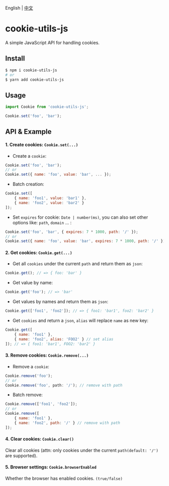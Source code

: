 English | [中文](https://github.com/chutao-zhang/cookie-utils-js/blob/master/README-zh_CN.md)

# cookie-utils-js 
A simple JavaScript API for handling cookies.

## Install
```powershell
$ npm i cookie-utils-js
# or
$ yarn add cookie-utils-js
```

## Usage

```js
import Cookie from 'cookie-utils-js';

Cookie.set('foo', 'bar');
```

## API & Example
#### 1. Create cookies: `Cookie.set(...)`
* Create a `cookie`:
```js
Cookie.set('foo', 'bar');
// or
Cookie.set({ name: 'foo', value: 'bar', ... });
```

* Batch creation:
```js
Cookie.set([
    { name: 'foo1', value: 'bar1' },
    { name: 'foo2', value: 'bar2' }
]);
```

* Set `expires` for cookie: `Date | number(ms)`, you can also set other options like: `path`, `domain` ... :
```js
Cookie.set('foo', 'bar', { expires: 7 * 1000, path: '/' });
// or
Cookie.set({ name: 'foo', value: 'bar', expires: 7 * 1000, path: '/' });
```

#### 2. Get cookies: `Cookie.get(...)`
* Get all `cookies` under the current `path` and return them as `json`:
```js
Cookie.get(); // => { foo: 'bar' }
```

* Get value by name:
```js
Cookie.get('foo'); // => 'bar'
```

* Get values by names and return them as `json`:
```js
Cookie.get(['foo1', 'foo2']); // => { foo1: 'bar1', foo2: 'bar2' }
```

* Get `cookies` and return a `json`, `alias` will replace `name` as new key:
```js
Cookie.get([
    { name: 'foo1' }, 
    { name: 'foo2', alias: 'FOO2' } // set alias
]); // => { foo1: 'bar1', FOO2: 'bar2' }
```

#### 3. Remove cookies: `Cookie.remove(...)`
* Remove a `cookie`:
```js
Cookie.remove('foo');
// or
Cookie.remove('foo', path: '/'); // remove with path
```

* Batch remove:
```js
Cookie.remove(['foo1', 'foo2']);
// or
Cookie.remove([
    { name: 'foo1' },
    { name: 'foo2', path: '/' } // remove with path
]);
```

#### 4. Clear cookies: `Cookie.clear()`
Clear all cookies (attn: only cookies under the current `path(default: '/')` are supported).

#### 5. Browser settings: `Cookie.browserEnabled`
Whether the browser has enabled cookies. `(true/false)`